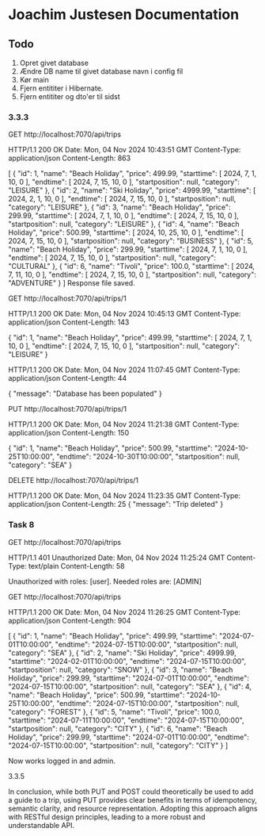 # Joachim Justesen Documentation

## Todo
1. Opret givet database
2. Ændre DB name til givet database navn i config fil
3. Kør main
4. Fjern entititer i Hibernate.
5. Fjern entititer og dto'er til sidst

### 3.3.3
GET http://localhost:7070/api/trips

HTTP/1.1 200 OK
Date: Mon, 04 Nov 2024 10:43:51 GMT
Content-Type: application/json
Content-Length: 863

[
{
"id": 1,
"name": "Beach Holiday",
"price": 499.99,
"starttime": [
2024,
7,
1,
10,
0
],
"endtime": [
2024,
7,
15,
10,
0
],
"startposition": null,
"category": "LEISURE"
},
{
"id": 2,
"name": "Ski Holiday",
"price": 4999.99,
"starttime": [
2024,
2,
1,
10,
0
],
"endtime": [
2024,
7,
15,
10,
0
],
"startposition": null,
"category": "LEISURE"
},
{
"id": 3,
"name": "Beach Holiday",
"price": 299.99,
"starttime": [
2024,
7,
1,
10,
0
],
"endtime": [
2024,
7,
15,
10,
0
],
"startposition": null,
"category": "LEISURE"
},
{
"id": 4,
"name": "Beach Holiday",
"price": 500.99,
"starttime": [
2024,
10,
25,
10,
0
],
"endtime": [
2024,
7,
15,
10,
0
],
"startposition": null,
"category": "BUSINESS"
},
{
"id": 5,
"name": "Beach Holiday",
"price": 299.99,
"starttime": [
2024,
7,
1,
10,
0
],
"endtime": [
2024,
7,
15,
10,
0
],
"startposition": null,
"category": "CULTURAL"
},
{
"id": 6,
"name": "Tivoli",
"price": 100.0,
"starttime": [
2024,
7,
11,
10,
0
],
"endtime": [
2024,
7,
15,
10,
0
],
"startposition": null,
"category": "ADVENTURE"
}
]
Response file saved.


GET http://localhost:7070/api/trips/1

HTTP/1.1 200 OK
Date: Mon, 04 Nov 2024 10:45:13 GMT
Content-Type: application/json
Content-Length: 143

{
"id": 1,
"name": "Beach Holiday",
"price": 499.99,
"starttime": [
2024,
7,
1,
10,
0
],
"endtime": [
2024,
7,
15,
10,
0
],
"startposition": null,
"category": "LEISURE"
}


HTTP/1.1 200 OK
Date: Mon, 04 Nov 2024 11:07:45 GMT
Content-Type: application/json
Content-Length: 44

{
"message": "Database has been populated"
}

PUT http://localhost:7070/api/trips/1

HTTP/1.1 200 OK
Date: Mon, 04 Nov 2024 11:21:38 GMT
Content-Type: application/json
Content-Length: 150

{
"id": 1,
"name": "Beach Holiday",
"price": 500.99,
"starttime": "2024-10-25T10:00:00",
"endtime": "2024-10-30T10:00:00",
"startposition": null,
"category": "SEA"
}

DELETE http://localhost:7070/api/trips/1

HTTP/1.1 200 OK
Date: Mon, 04 Nov 2024 11:23:35 GMT
Content-Type: application/json
Content-Length: 25
{
"message": "Trip deleted"
}


### Task 8

GET http://localhost:7070/api/trips

HTTP/1.1 401 Unauthorized
Date: Mon, 04 Nov 2024 11:25:24 GMT
Content-Type: text/plain
Content-Length: 58

Unauthorized with roles: [user]. Needed roles are: [ADMIN]

GET http://localhost:7070/api/trips

HTTP/1.1 200 OK
Date: Mon, 04 Nov 2024 11:26:25 GMT
Content-Type: application/json
Content-Length: 904

[
{
"id": 1,
"name": "Beach Holiday",
"price": 499.99,
"starttime": "2024-07-01T10:00:00",
"endtime": "2024-07-15T10:00:00",
"startposition": null,
"category": "SEA"
},
{
"id": 2,
"name": "Ski Holiday",
"price": 4999.99,
"starttime": "2024-02-01T10:00:00",
"endtime": "2024-07-15T10:00:00",
"startposition": null,
"category": "SNOW"
},
{
"id": 3,
"name": "Beach Holiday",
"price": 299.99,
"starttime": "2024-07-01T10:00:00",
"endtime": "2024-07-15T10:00:00",
"startposition": null,
"category": "SEA"
},
{
"id": 4,
"name": "Beach Holiday",
"price": 500.99,
"starttime": "2024-10-25T10:00:00",
"endtime": "2024-07-15T10:00:00",
"startposition": null,
"category": "FOREST"
},
{
"id": 5,
"name": "Tivoli",
"price": 100.0,
"starttime": "2024-07-11T10:00:00",
"endtime": "2024-07-15T10:00:00",
"startposition": null,
"category": "CITY"
},
{
"id": 6,
"name": "Beach Holiday",
"price": 299.99,
"starttime": "2024-07-01T10:00:00",
"endtime": "2024-07-15T10:00:00",
"startposition": null,
"category": "CITY"
}
]

Now works logged in and admin.

3.3.5

In conclusion, while both PUT and POST could theoretically be used to add a guide to a trip, using PUT provides clear benefits in terms of idempotency, semantic clarity, and resource representation. Adopting this approach aligns with RESTful design principles, leading to a more robust and understandable API.